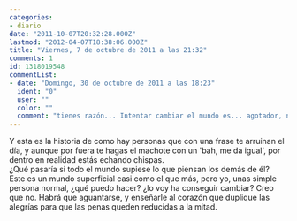 ```yaml
---
categories:
- diario
date: "2011-10-07T20:32:28.000Z"
lastmod: "2012-04-07T18:38:06.000Z"
title: "Viernes, 7 de octubre de 2011 a las 21:32"
comments: 1
id: 1318019548
commentList:
- date: "Domingo, 30 de octubre de 2011 a las 18:23"
  ident: "0"
  user: ""
  color: ""
  comment: "tienes razón... Intentar cambiar el mundo es... agotador, no se puede ayudar a todo el mundo. Durante un tiempo sentí que tenía la energía suficiente para cambiar todo mi entorno y el mundo incluso, pero me di cuenta después de unos cuantos golpes de que lo que domina no es ni mucho menos la intención de cambiar las cosas, la gente piensa \'\'bah, yo no puedo hacer nada por cambiar el mundo, dejemoslo así\'\' y es cierto, por separa no podemos, pero y si nos uniésemos... eh?  \n  \nSupongo que todos tenéis ahora en mente el movimiento 15-M y si no es así, ahora sí."
---
```


Y esta es la historia de como hay personas que con una frase te arruinan el día, y aunque por fuera te hagas el machote con un \'bah, me da igual\', por dentro en realidad estás echando chispas.  
¿Qué pasaría si todo el mundo supiese lo que piensan los demás de él?  
Este es un mundo superficial casi como el que más, pero yo, unas simple persona normal, ¿qué puedo hacer? ¿lo voy ha conseguir cambiar? Creo que no. Habrá que aguantarse, y enseñarle al corazón que duplique las alegrías para que las penas queden reducidas a la mitad.